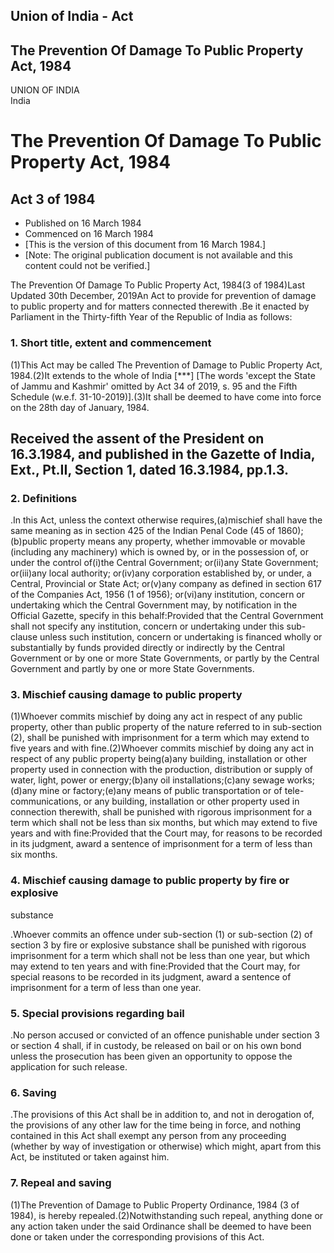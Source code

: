 ## Union of India - Act

## The Prevention Of Damage To Public Property Act, 1984

UNION OF INDIA  
India

# The Prevention Of Damage To Public Property Act, 1984

## Act 3 of 1984

  * Published on 16 March 1984 
  * Commenced on 16 March 1984 
  * [This is the version of this document from 16 March 1984.] 
  * [Note: The original publication document is not available and this content could not be verified.] 

The Prevention Of Damage To Public Property Act, 1984(3 of 1984)Last Updated
30th December, 2019An Act to provide for prevention of damage to public
property and for matters connected therewith .Be it enacted by Parliament in
the Thirty-fifth Year of the Republic of India as follows:

### 1. Short title, extent and commencement

(1)This Act may be called The Prevention of Damage to Public Property Act,
1984.(2)It extends to the whole of India [***] [The words 'except the State of
Jammu and Kashmir' omitted by Act 34 of 2019, s. 95 and the Fifth Schedule
(w.e.f. 31-10-2019)].(3)It shall be deemed to have come into force on the 28th
day of January, 1984.

Received the assent of the President on 16.3.1984, and published in the
Gazette of India, Ext., Pt.II, Section 1, dated 16.3.1984, pp.1.3.  
---  
  
### 2. Definitions

.In this Act, unless the context otherwise requires,(a)mischief shall have the
same meaning as in section 425 of the Indian Penal Code (45 of 1860);(b)public
property means any property, whether immovable or movable (including any
machinery) which is owned by, or in the possession of, or under the control
of(i)the Central Government; or(ii)any State Government; or(iii)any local
authority; or(iv)any corporation established by, or under, a Central,
Provincial or State Act; or(v)any company as defined in section 617 of the
Companies Act, 1956 (1 of 1956); or(vi)any institution, concern or undertaking
which the Central Government may, by notification in the Official Gazette,
specify in this behalf:Provided that the Central Government shall not specify
any institution, concern or undertaking under this sub-clause unless such
institution, concern or undertaking is financed wholly or substantially by
funds provided directly or indirectly by the Central Government or by one or
more State Governments, or partly by the Central Government and partly by one
or more State Governments.

### 3. Mischief causing damage to public property

(1)Whoever commits mischief by doing any act in respect of any public
property, other than public property of the nature referred to in sub-section
(2), shall be punished with imprisonment for a term which may extend to five
years and with fine.(2)Whoever commits mischief by doing any act in respect of
any public property being(a)any building, installation or other property used
in connection with the production, distribution or supply of water, light,
power or energy;(b)any oil installations;(c)any sewage works;(d)any mine or
factory;(e)any means of public transportation or of tele-communications, or
any building, installation or other property used in connection therewith,
shall be punished with rigorous imprisonment for a term which shall not be
less than six months, but which may extend to five years and with
fine:Provided that the Court may, for reasons to be recorded in its judgment,
award a sentence of imprisonment for a term of less than six months.

### 4. Mischief causing damage to public property by fire or explosive
substance

.Whoever commits an offence under sub-section (1) or sub-section (2) of
section 3 by fire or explosive substance shall be punished with rigorous
imprisonment for a term which shall not be less than one year, but which may
extend to ten years and with fine:Provided that the Court may, for special
reasons to be recorded in its judgment, award a sentence of imprisonment for a
term of less than one year.

### 5. Special provisions regarding bail

.No person accused or convicted of an offence punishable under section 3 or
section 4 shall, if in custody, be released on bail or on his own bond unless
the prosecution has been given an opportunity to oppose the application for
such release.

### 6. Saving

.The provisions of this Act shall be in addition to, and not in derogation of,
the provisions of any other law for the time being in force, and nothing
contained in this Act shall exempt any person from any proceeding (whether by
way of investigation or otherwise) which might, apart from this Act, be
instituted or taken against him.

### 7. Repeal and saving

(1)The Prevention of Damage to Public Property Ordinance, 1984 (3 of 1984), is
hereby repealed.(2)Notwithstanding such repeal, anything done or any action
taken under the said Ordinance shall be deemed to have been done or taken
under the corresponding provisions of this Act.

